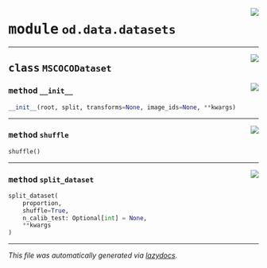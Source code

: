 <!-- markdownlint-disable -->

<a href="https://github.com/leoandeol/cods/blob/main/cods/od/data/datasets.py#L0"><img align="right" style="float:right;" src="https://img.shields.io/badge/-source-cccccc?style=flat-square"></a>

# <kbd>module</kbd> `od.data.datasets`






---

<a href="https://github.com/leoandeol/cods/blob/main/cods/od/data/datasets.py#L17"><img align="right" style="float:right;" src="https://img.shields.io/badge/-source-cccccc?style=flat-square"></a>

## <kbd>class</kbd> `MSCOCODataset`




<a href="https://github.com/leoandeol/cods/blob/main/cods/od/data/datasets.py#L101"><img align="right" style="float:right;" src="https://img.shields.io/badge/-source-cccccc?style=flat-square"></a>

### <kbd>method</kbd> `__init__`

```python
__init__(root, split, transforms=None, image_ids=None, **kwargs)
```








---

<a href="https://github.com/leoandeol/cods/blob/main/cods/od/data/datasets.py#L195"><img align="right" style="float:right;" src="https://img.shields.io/badge/-source-cccccc?style=flat-square"></a>

### <kbd>method</kbd> `shuffle`

```python
shuffle()
```





---

<a href="https://github.com/leoandeol/cods/blob/main/cods/od/data/datasets.py#L200"><img align="right" style="float:right;" src="https://img.shields.io/badge/-source-cccccc?style=flat-square"></a>

### <kbd>method</kbd> `split_dataset`

```python
split_dataset(
    proportion,
    shuffle=True,
    n_calib_test: Optional[int] = None,
    **kwargs
)
```








---

_This file was automatically generated via [lazydocs](https://github.com/ml-tooling/lazydocs)._
